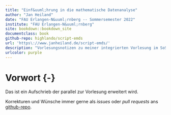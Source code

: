 ```yaml
--- 
title: "Einf&uuml;hrung in die mathematische Datenanalyse"
author: "Jan Heiland"
date: "FAU Erlangen-N&uuml;rnberg -- Sommersemester 2022"
institute: "FAU Erlangen-N&uuml;rnberg"
site: bookdown::bookdown_site
documentclass: book
github-repo: highlando/script-emds
url: 'https\://www.janheiland.de/script-emds/'
description: "Vorlesungsnotizen zu meiner integrierten Vorlesung im SoSe 2022"
urlcolor: purple
---
```


# Vorwort {-}

Das ist ein Aufschrieb der parallel zur Vorlesung erweitert wird.

Korrekturen und W&uuml;nsche immer gerne als *issues* oder *pull requests* ans [github-repo](https://github.com/highlando/script-emds).
